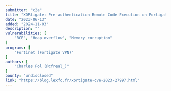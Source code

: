 ```yaml
---
submitter: "c2a"
title: "XORtigate: Pre-authentication Remote Code Execution on Fortigate VPN (CVE-2023-27997)"
date: "2023-06-13"
added: "2024-11-03"
description: ""
vulnerabilities: [
    "RCE", "Heap overflow", "Memory corruption"
]
programs: [
    "Fortinet (Fortigate VPN)"
]
authors: [
    "Charles Fol (@cfreal_)"
]
bounty: "undisclosed"
link: "https://blog.lexfo.fr/xortigate-cve-2023-27997.html"
---
```




